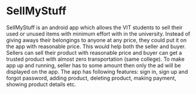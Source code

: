 # SellMyStuff

SellMyStuff is an android app which allows the VIT students to sell their used or unused items with minimum effort with in the university.
Instead of giving aways their belongings to anyone at any price, they could put it on the app with reasonable price. This would help both the seller and buyer. Sellers can sell their product with reasonable price and buyer can get a trusted product with almost zero transportation (same college). 
To make app up and running, seller has to some amount then only the ad will be displayed on the app. 
The app has following features: sign in, sign up and forgot password, adding product, deleting product, making payment, showing product details etc.

